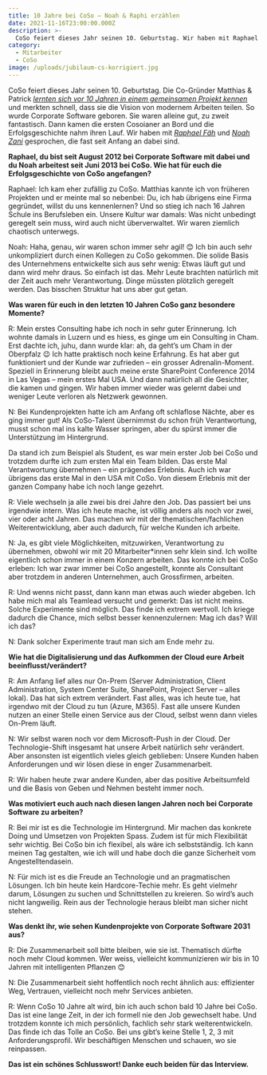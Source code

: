 ```yaml
---
title: 10 Jahre bei CoSo – Noah & Raphi erzählen
date: 2021-11-16T23:00:00.000Z
description: >-
  CoSo feiert dieses Jahr seinen 10. Geburtstag. Wir haben mit Raphael Fäh und Noah Zani gesprochen, die fast seit Anfang an dabei sind.
category:
  - Mitarbeiter
  - CoSo
image: /uploads/jubilaum-cs-korrigiert.jpg
---
```


CoSo feiert dieses Jahr seinen 10. Geburtstag. Die Co-Gründer Matthias & Patrick *[lernten sich vor 10 Jahren in einem gemeinsamen Projekt kennen](https://www.corporatesoftware.ch/blog/10-jahre-coso-die-co-grunder-erzahlen/)* und merkten schnell, dass sie die Vision von modernem Arbeiten teilen. So wurde Corporate Software geboren. Sie waren alleine gut, zu zweit fantastisch. Dann kamen die ersten Cosoianer an Bord und die Erfolgsgeschichte nahm ihren Lauf. Wir haben mit *[Raphael Fäh](https://www.corporatesoftware.ch/team/raphael-fah/ "Raphael Fäh")* und *[Noah Zani](https://www.corporatesoftware.ch/team/noah-zani/ "Noah Zani")* gesprochen, die fast seit Anfang an dabei sind.

**Raphael, du bist seit August 2012 bei Corporate Software mit dabei und du Noah arbeitest seit Juni 2013 bei CoSo. Wie hat für euch die Erfolgsgeschichte von CoSo angefangen?**

Raphael: Ich kam eher zufällig zu CoSo. Matthias kannte ich von früheren Projekten und er meinte mal so nebenbei: Du, ich hab übrigens eine Firma gegründet, willst du uns kennenlernen? Und so stieg ich nach 16 Jahren Schule ins Berufsleben ein. Unsere Kultur war damals: Was nicht unbedingt geregelt sein muss, wird auch nicht überverwaltet. Wir waren ziemlich chaotisch unterwegs.

Noah: Haha, genau, wir waren schon immer sehr agil! 😊 Ich bin auch sehr unkompliziert durch einen Kollegen zu CoSo gekommen. Die solide Basis des Unternehmens entwickelte sich aus sehr wenig: Etwas läuft gut und dann wird mehr draus. So einfach ist das. Mehr Leute brachten natürlich mit der Zeit auch mehr Verantwortung. Dinge müssten plötzlich geregelt werden. Das bisschen Struktur hat uns aber gut getan.

**Was waren für euch in den letzten 10 Jahren CoSo ganz besondere Momente?**

R: Mein erstes Consulting habe ich noch in sehr guter Erinnerung. Ich wohnte damals in Luzern und es hiess, es ginge um ein Consulting in Cham. Erst dachte ich, juhu, dann wurde klar: ah, da geht’s um Cham in der Oberpfalz 😉 Ich hatte praktisch noch keine Erfahrung. Es hat aber gut funktioniert und der Kunde war zufrieden – ein grosser Adrenalin-Moment. Speziell in Erinnerung bleibt auch meine erste SharePoint Conference 2014 in Las Vegas – mein erstes Mal USA. Und dann natürlich all die Gesichter, die kamen und gingen. Wir haben immer wieder was gelernt dabei und weniger Leute verloren als Netzwerk gewonnen.

N: Bei Kundenprojekten hatte ich am Anfang oft schlaflose Nächte, aber es ging immer gut! Als CoSo-Talent übernimmst du schon früh Verantwortung, musst schon mal ins kalte Wasser springen, aber du spürst immer die Unterstützung im Hintergrund.

Da stand ich zum Beispiel als Student, es war mein erster Job bei CoSo und trotzdem durfte ich zum ersten Mal ein Team bilden. Das erste Mal Verantwortung übernehmen – ein prägendes Erlebnis. Auch ich war übrigens das erste Mal in den USA mit CoSo. Von diesem Erlebnis mit der ganzen Company habe ich noch lange gezehrt.

R: Viele wechseln ja alle zwei bis drei Jahre den Job. Das passiert bei uns irgendwie intern. Was ich heute mache, ist völlig anders als noch vor zwei, vier oder acht Jahren. Das machen wir mit der thematischen/fachlichen Weiterentwicklung, aber auch dadurch, für welche Kunden ich arbeite.

N: Ja, es gibt viele Möglichkeiten, mitzuwirken, Verantwortung zu übernehmen, obwohl wir mit 20 Mitarbeiter\*innen sehr klein sind. Ich wollte eigentlich schon immer in einem Konzern arbeiten. Das konnte ich bei CoSo erleben: Ich war zwar immer bei CoSo angestellt, konnte als Consultant aber trotzdem in anderen Unternehmen, auch Grossfirmen, arbeiten.

R: Und wenns nicht passt, dann kann man etwas auch wieder abgeben. Ich habe mich mal als Teamlead versucht und gemerkt: Das ist nicht meins. Solche Experimente sind möglich. Das finde ich extrem wertvoll. Ich kriege dadurch die Chance, mich selbst besser kennenzulernen: Mag ich das? Will ich das?

N: Dank solcher Experimente traut man sich am Ende mehr zu.

**Wie hat die Digitalisierung und das Aufkommen der Cloud eure Arbeit beeinflusst/verändert?**

R: Am Anfang lief alles nur On-Prem (Server Administration, Client Administration, System Center Suite, SharePoint, Project Server – alles lokal). Das hat sich extrem verändert. Fast alles, was ich heute tue, hat irgendwo mit der Cloud zu tun (Azure, M365). Fast alle unsere Kunden nutzen an einer Stelle einen Service aus der Cloud, selbst wenn dann vieles On-Prem läuft.

N: Wir selbst waren noch vor dem Microsoft-Push in der Cloud. Der Technologie-Shift insgesamt hat unsere Arbeit natürlich sehr verändert. Aber ansonsten ist eigentlich vieles gleich geblieben: Unsere Kunden haben Anforderungen und wir lösen diese in enger Zusammenarbeit.

R: Wir haben heute zwar andere Kunden, aber das positive Arbeitsumfeld und die Basis von Geben und Nehmen besteht immer noch.

**Was motiviert euch auch nach diesen langen Jahren noch bei Corporate Software zu arbeiten?**

R: Bei mir ist es die Technologie im Hintergrund. Mir machen das konkrete Doing und Umsetzen von Projekten Spass. Zudem ist für mich Flexibilität sehr wichtig. Bei CoSo bin ich flexibel, als wäre ich selbstständig. Ich kann meinen Tag gestalten, wie ich will und habe doch die ganze Sicherheit vom Angestelltendasein.

N: Für mich ist es die Freude an Technologie und an pragmatischen Lösungen. Ich bin heute kein Hardcore-Techie mehr. Es geht vielmehr darum, Lösungen zu suchen und Schnittstellen zu kreieren. So wird’s auch nicht langweilig. Rein aus der Technologie heraus bleibt man sicher nicht stehen.

**Was denkt ihr, wie sehen Kundenprojekte von Corporate Software 2031 aus?**

R: Die Zusammenarbeit soll bitte bleiben, wie sie ist. Thematisch dürfte noch mehr Cloud kommen. Wer weiss, vielleicht kommunizieren wir bis in 10 Jahren mit intelligenten Pflanzen 😊

N: Die Zusammenarbeit sieht hoffentlich noch recht ähnlich aus: effizienter Weg, Vertrauen, vielleicht noch mehr Services anbieten.

R: Wenn CoSo 10 Jahre alt wird, bin ich auch schon bald 10 Jahre bei CoSo. Das ist eine lange Zeit, in der ich formell nie den Job gewechselt habe. Und trotzdem konnte ich mich persönlich, fachlich sehr stark weiterentwickeln. Das finde ich das Tolle an CoSo. Bei uns gibt’s keine Stelle 1, 2, 3 mit Anforderungsprofil. Wir beschäftigen Menschen und schauen, wo sie reinpassen.

**Das ist ein schönes Schlusswort! Danke euch beiden für das Interview.**
